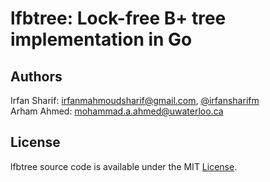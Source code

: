 # lfbtree: Lock-free B+ tree implementation in Go

## Authors
Irfan Sharif: <irfanmahmoudsharif@gmail.com>, [@irfansharifm](https://twitter.com/irfansharifm)  
Arham Ahmed: <mohammad.a.ahmed@uwaterloo.ca>

## License
lfbtree source code is available under the MIT [License](/LICENSE).
